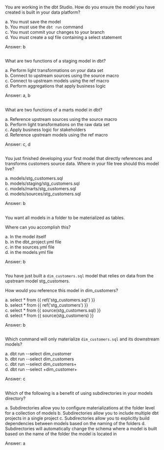 You are working in the dbt Studio. How do you ensure the model you have created is built in your data platform?

a. You must save the model\
b. You must use the `dbt run` command\
c. You must commit your changes to your branch\
d. You must create a sql file containing a select statement

Answer: b

##
What are two functions of a staging model in dbt?

a. Perform light transformations on your data set\
b. Connect to upstream sources using the source macro\
c. Connect to upstream models using the ref macro\
d. Perform aggregations that apply business logic

Answer: a, b

##
What are two functions of a marts model in dbt?

a. Reference upstream sources using the source macro\
b. Perform light transformations on the raw data set\
c. Apply business logic for stakeholders\
d. Reference upstream models using the ref macro

Answer: c, d

##
You just finished developing your first model that directly references and transforms customers source data. Where in your file tree should this model live?

a. models/stg_customers.sql\
b. models/staging/stg_customers.sql\
c. models/marts/stg_customers.sql\
d. models/sources/stg_customers.sql

Answer: b

##
You want all models in a folder to be materialized as tables.

Where can you accomplish this?

a. In the model itself\
b. in the dbt_project.yml file\
c. in the sources.yml file\
d. in the models.yml file

Answer: b

##
You have just built a `dim_customers.sql` model that relies on data from the upstream model stg_customers.

How would you reference this model in dim_customers?

a. select * from {{ ref('stg_customers.sql') }}\
b. select * from {{ ref('stg_customers') }}\
c. select * from {{ source(stg_customers.sql) }}\
d. select * from {{ source(stg_customers) }}

Answer: b

##
Which command will only materialize `dim_customers.sql` and its downstream models?

a. dbt run --select dim_customer\
b. dbt run --select dim_customers\
c. dbt run --select dim_customers+\
d. dbt run --select +dim_customer+

Answer: c

##
Which of the following is a benefit of using subdirectories in your models directory?

a. Subdirectories allow you to configure materializations at the folder level for a collection of models
b. Subdirectories allow you to include multiple dbt projects in a single project
c. Subdirectories allow you to explicitly build dependencies between models based on the naming of the folders
d. Subdirectories will automatically change the schema where a model is built based on the name of the folder the model is located in

Answer: a
